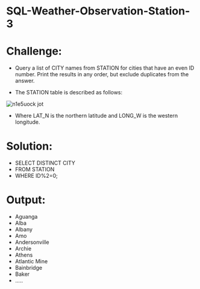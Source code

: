 # SQL-Weather-Observation-Station-3

# Challenge:
- Query a list of CITY names from STATION for cities that have an even ID number. Print the results in any order, but exclude duplicates from the answer.

- The STATION table is described as follows:

![n1e5uock jot](https://github.com/MarcvWaes/SQL-Weather-Observation-Station-3/assets/120553175/93033af8-77bd-460d-bf7b-fce39386b9e6)

- Where LAT_N is the northern latitude and LONG_W is the western longitude.

# Solution:
- SELECT DISTINCT CITY
- FROM STATION 
- WHERE ID%2=0;

# Output:
- Aguanga 
- Alba 
- Albany 
- Amo 
- Andersonville 
- Archie 
- Athens 
- Atlantic Mine 
- Bainbridge 
- Baker
- .....
